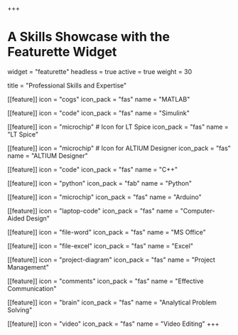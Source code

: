+++
# A Skills Showcase with the Featurette Widget
widget = "featurette"
headless = true
active = true
weight = 30

title = "Professional Skills and Expertise"

[[feature]]
  icon = "cogs"
  icon_pack = "fas"
  name = "MATLAB"

[[feature]]
  icon = "code"
  icon_pack = "fas"
  name = "Simulink"

[[feature]]
  icon = "microchip"  # Icon for LT Spice
  icon_pack = "fas"
  name = "LT Spice"

[[feature]]
  icon = "microchip"  # Icon for ALTIUM Designer
  icon_pack = "fas"
  name = "ALTIUM Designer"

[[feature]]
  icon = "code"
  icon_pack = "fas"
  name = "C++"

[[feature]]
  icon = "python"
  icon_pack = "fab"
  name = "Python" 

[[feature]]
  icon = "microchip"
  icon_pack = "fas"
  name = "Arduino" 
  
[[feature]]
  icon = "laptop-code"
  icon_pack = "fas"
  name = "Computer-Aided Design"

[[feature]]
  icon = "file-word"
  icon_pack = "fas"
  name = "MS Office"

[[feature]]
  icon = "file-excel"
  icon_pack = "fas"
  name = "Excel"

[[feature]]
  icon = "project-diagram"
  icon_pack = "fas"
  name = "Project Management"

[[feature]]
  icon = "comments"
  icon_pack = "fas"
  name = "Effective Communication"

[[feature]]
  icon = "brain"
  icon_pack = "fas"
  name = "Analytical Problem Solving"

[[feature]]
  icon = "video"
  icon_pack = "fas"
  name = "Video Editing"
+++
